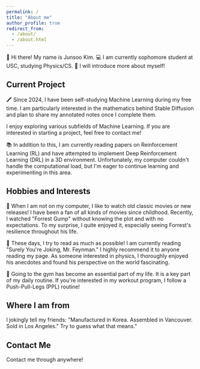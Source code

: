 ```yaml
---
permalink: /
title: "About me"
author_profile: true
redirect_from: 
  - /about/
  - /about.html
---
```



👋 Hi there! My name is Junsoo Kim.
💻 I am currently sophomore student at USC, studying Physics/CS.
👶 I will introduce more about myself!

## Current Project
🖍️ Since 2024, I have been self-studying Machine Learning during my free time. I am particularly interested in the mathematics behind Stable Diffusion and plan to share my annotated notes once I complete them.

I enjoy exploring various subfields of Machine Learning. If you are interested in starting a project, feel free to contact me!

📚 In addition to this, I am currently reading papers on Reinforcement Learning (RL) and have attempted to implement Deep Reinforcement Learning (DRL) in a 3D environment. Unfortunately, my computer couldn't handle the computational load, but I'm eager to continue learning and experimenting in this area.

## Hobbies and Interests
🎥 When I am not on my computer, I like to watch old classic movies or new releases! I have been a fan of all kinds of movies since childhood. Recently, I watched "Forrest Gump" without knowing the plot and with no expectations. To my surprise, I quite enjoyed it, especially seeing Forrest's resilience throughout his life.

📕 These days, I try to read as much as possible! I am currently reading "Surely You're Joking, Mr. Feynman." I highly recommend it to anyone reading my page. As someone interested in physics, I thoroughly enjoyed his anecdotes and found his perspective on the world fascinating.

💪 Going to the gym has become an essential part of my life. It is a key part of my daily routine. If you're interested in my workout program, I follow a Push-Pull-Legs (PPL) routine!

## Where I am from

I jokingly tell my friends: "Manufactured in Korea. Assembled in Vancouver. Sold in Los Angeles." Try to guess what that means."

## Contact Me
Contact me through anywhere!
